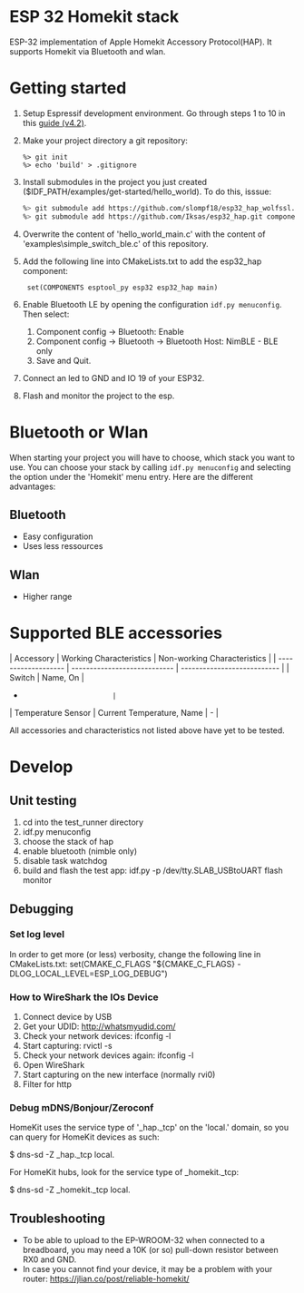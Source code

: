 # ESP 32 Homekit stack
ESP-32 implementation of Apple Homekit Accessory Protocol(HAP). It supports Homekit via Bluetooth and wlan.

# Getting started
1. Setup Espressif development environment. Go through steps 1 to 10 in this [guide (v4.2)](https://docs.espressif.com/projects/esp-idf/en/v4.2/esp32/get-started/index.html).
2. Make your project directory a git repository:
   ```
   %> git init
   %> echo 'build' > .gitignore
   ```
3. Install submodules in the project you just created ($IDF_PATH/examples/get-started/hello_world). To do this, isssue:

    ```bash
    %> git submodule add https://github.com/slompf18/esp32_hap_wolfssl.git components/esp32_hap_wolfssl
    %> git submodule add https://github.com/Iksas/esp32_hap.git components/esp32_hap
    ```
4. Overwrite the content of 'hello_world_main.c' with the content of 'examples\simple_switch_ble.c' of this repository.
5. Add the following line into CMakeLists.txt to add the esp32_hap component:
   ```
    set(COMPONENTS esptool_py esp32 esp32_hap main)
    ```
6. Enable Bluetooth LE by opening the configuration `idf.py menuconfig`. Then select:
    1. Component config -> Bluetooth: Enable
    2. Component config -> Bluetooth -> Bluetooth Host: NimBLE - BLE only
    3. Save and Quit.
7. Connect an led to GND and IO 19 of your ESP32.
7. Flash and monitor the project to the esp.

# Bluetooth or Wlan
When starting your project you will have to choose, which stack you want to use. You can choose your stack by calling `idf.py menuconfig` and selecting the option under the 'Homekit' menu entry. Here are the different advantages:

## Bluetooth
- Easy configuration
- Uses less ressources

## Wlan
- Higher range

# Supported BLE accessories

| Accessory           | Working Characteristics      | Non-working Characteristics |
| ------------------- | ---------------------------- | --------------------------- |
| Switch              | Name, On                     | -                           |
| Temperature Sensor  | Current Temperature, Name    | -                           |

All accessories and characteristics not listed above have yet to be tested.

# Develop

## Unit testing
1. cd into the test_runner directory
2. idf.py menuconfig
3. choose the stack of hap
4. enable bluetooth (nimble only)
5. disable task watchdog
6. build and flash the test app: idf.py -p /dev/tty.SLAB_USBtoUART flash monitor

## Debugging
### Set log level
In order to get more (or less) verbosity, change the following line in CMakeLists.txt: set(CMAKE_C_FLAGS "${CMAKE_C_FLAGS} -DLOG_LOCAL_LEVEL=ESP_LOG_DEBUG")

### How to WireShark the IOs Device
1. Connect device by USB
2. Get your UDID: http://whatsmyudid.com/
3. Check your network devices: ifconfig -l
4. Start capturing: rvictl -s <UDID>
5. Check your network devices again: ifconfig -l
6. Open WireShark
7. Start capturing on the new interface (normally rvi0)
8. Filter for http

### Debug mDNS/Bonjour/Zeroconf
HomeKit uses the service type of '_hap._tcp' on the 'local.' domain, so you can query for HomeKit devices as such:

$ dns-sd -Z _hap._tcp local.

For HomeKit hubs, look for the service type of _homekit._tcp:

$ dns-sd -Z _homekit._tcp local.

## Troubleshooting
- To be able to upload to the EP-WROOM-32 when connected to a breadboard, you may need a 10K (or so) pull-down resistor between RX0 and GND.
- In case you cannot find your device, it may be a problem with your router: https://jlian.co/post/reliable-homekit/
